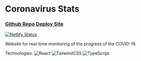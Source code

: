 # Coronavirus Stats

### [Github Repo](https://github.com/samuglz/react-coronavirus-stats) [Deploy Site](https://coronavirus-status.netlify.app/)

[![Netlify Status](https://api.netlify.com/api/v1/badges/d8acc56a-1cb9-4149-9af7-a716ca5d8eee/deploy-status)](https://app.netlify.com/sites/samuglz/deploys)

Website for real-time monitoring of the progress of the COVID-19.

Technologies:
![React](https://img.shields.io/badge/react-%2320232a.svg?style=for-the-badge&logo=react&logoColor=%2361DAFB)
![TailwindCSS](https://img.shields.io/badge/tailwindcss-%2338B2AC.svg?style=for-the-badge&logo=tailwind-css&logoColor=white)
![TypeScript](https://img.shields.io/badge/typescript-%23007ACC.svg?style=for-the-badge&logo=typescript&logoColor=white)